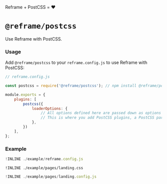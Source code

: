Reframe + PostCSS = :heart:

# `@reframe/postcss`

Use Reframe with PostCSS.

### Usage

Add `@reframe/postcss` to your `reframe.config.js` to use Reframe with PostCSS:

~~~js
// reframe.config.js

const postcss = require('@reframe/postcss'); // npm install @reframe/postcss

module.exports = {
    plugins: [
        postcss({
            loaderOptions: {
                // All options defined here are passed down as options for `postcss-loader`.
                // This is where you add PostCSS plugins, a PostCSS parser, etc.
            },
        })
    ],
};
~~~

### Example

~~~js
!INLINE ./example/reframe.config.js
~~~

~~~sugarss
!INLINE ./example/pages/landing.css
~~~

~~~js
!INLINE ./example/pages/landing.config.js
~~~
